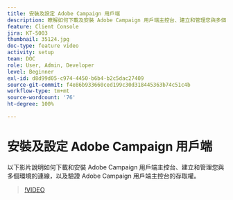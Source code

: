 ```yaml
---
title: 安裝及設定 Adobe Campaign 用戶端
description: 瞭解如何下載及安裝 Adobe Campaign 用戶端主控台、建立和管理您與多個環境的連線，以及驗證 Adobe Campaign 用戶端主控台的存取權。
feature: Client Console
jira: KT-5003
thumbnail: 35124.jpg
doc-type: feature video
activity: setup
team: DOC
role: User, Admin, Developer
level: Beginner
exl-id: d8d99d05-c974-4450-b6b4-b2c5dac27409
source-git-commit: f4e86b933660ced199c30d318445363b74c51c4b
workflow-type: tm+mt
source-wordcount: '76'
ht-degree: 100%

---
```


# 安裝及設定 Adobe Campaign 用戶端

以下影片說明如何下載和安裝 Adobe Campaign 用戶端主控台、建立和管理您與多個環境的連線，以及驗證 Adobe Campaign 用戶端主控台的存取權。

>[!VIDEO](https://video.tv.adobe.com/v/35124?quality=12&learn=on)
